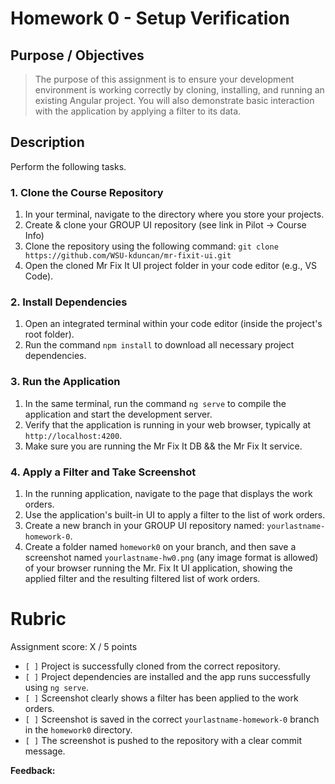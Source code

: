 # Homework 0 - Setup Verification

## Purpose / Objectives
> The purpose of this assignment is to ensure your development environment is working correctly by cloning, installing, and running an existing Angular project. You will also demonstrate basic interaction with the application by applying a filter to its data.

## Description

Perform the following tasks.

### 1. Clone the Course Repository
1.  In your terminal, navigate to the directory where you store your projects.
2.  Create & clone your GROUP UI repository (see link in Pilot -> Course Info)
2.  Clone the repository using the following command:
    `git clone https://github.com/WSU-kduncan/mr-fixit-ui.git`
3.  Open the cloned Mr Fix It UI project folder in your code editor (e.g., VS Code).

### 2. Install Dependencies
1.  Open an integrated terminal within your code editor (inside the project's root folder).
2.  Run the command `npm install` to download all necessary project dependencies.

### 3. Run the Application
1.  In the same terminal, run the command `ng serve` to compile the application and start the development server.
2.  Verify that the application is running in your web browser, typically at `http://localhost:4200`.
3.  Make sure you are running the Mr Fix It DB && the Mr Fix It service.

### 4. Apply a Filter and Take Screenshot
1.  In the running application, navigate to the page that displays the work orders.
2.  Use the application's built-in UI to apply a filter to the list of work orders.
3.  Create a new branch in your GROUP UI repository named: `yourlastname-homework-0`.
4.  Create a folder named `homework0` on your branch, and then save a screenshot named `yourlastname-hw0.png` (any image format is allowed) of your browser running the Mr. Fix It UI application, showing the applied filter and the resulting filtered list of work orders.

# Rubric

Assignment score: X / 5 points

- `[ ]` Project is successfully cloned from the correct repository.
- `[ ]` Project dependencies are installed and the app runs successfully using `ng serve`.
- `[ ]` Screenshot clearly shows a filter has been applied to the work orders.
- `[ ]` Screenshot is saved in the correct `yourlastname-homework-0` branch in the `homework0` directory.
- `[ ]` The screenshot is pushed to the repository with a clear commit message.

**Feedback:**
